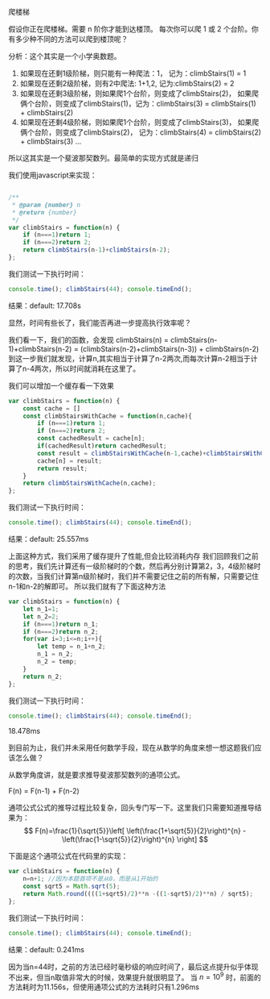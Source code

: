 爬楼梯

假设你正在爬楼梯。需要 n 阶你才能到达楼顶。 每次你可以爬 1 或 2 个台阶。你有多少种不同的方法可以爬到楼顶呢？

分析：这个其实是一个小学奥数题。

1. 如果现在还剩1级阶梯，则只能有一种爬法：1， 记为：climbStairs(1) = 1
2. 如果现在还剩2级阶梯，则有2中爬法: 1+1,2, 记为:climbStairs(2) = 2
3. 如果现在还剩3级阶梯，则如果爬1个台阶，则变成了climbStairs(2)， 如果爬俩个台阶，则变成了climbStairs(1)，记为：climbStairs(3) = climbStairs(1) +  climbStairs(2)
4. 如果现在还剩4级阶梯，则如果爬1个台阶，则变成了climbStairs(3)， 如果爬俩个台阶，则变成了climbStairs(2)， 记为：climbStairs(4) = climbStairs(2) +  climbStairs(3)
...

所以这其实是一个斐波那契数列。最简单的实现方式就是递归

我们使用javascript来实现：
```javascript

/**
 * @param {number} n
 * @return {number}
 */
var climbStairs = function(n) {
    if (n===1)return 1;
    if (n===2)return 2;
    return climbStairs(n-1)+climbStairs(n-2);
};

```

我们测试一下执行时间：
```javascript
console.time(); climbStairs(44); console.timeEnd();
```
结果：default: 17.708s

显然，时间有些长了，我们能否再进一步提高执行效率呢？

我们看一下，我们的函数，会发现
climbStairs(n) = climbStairs(n-1)+climbStairs(n-2) = (climbStairs(n-2)+climbStairs(n-3)) + climbStairs(n-2)
到这一步我们就发现，计算n,其实相当于计算了n-2两次,而每次计算n-2相当于计算了n-4两次，所以时间就消耗在这里了。

我们可以增加一个缓存看一下效果
```javascript
var climbStairs = function(n) {
    const cache = []
    const climbStairsWithCache = function(n,cache){
        if (n===1)return 1;
        if (n===2)return 2;
        const cachedResult = cache[n];
        if(cachedResult)return cachedResult;
        const result = climbStairsWithCache(n-1,cache)+climbStairsWithCache(n-2,cache);
        cache[n] = result;
        return result;
    }
    return climbStairsWithCache(n,cache);
};

```
我们测试一下执行时间：
```javascript
console.time(); climbStairs(44); console.timeEnd();
```
结果：default: 25.557ms

上面这种方式，我们采用了缓存提升了性能,但会比较消耗内存
我们回顾我们之前的思考，我们先计算还有一级阶梯时的个数，然后再分别计算第2，3，4级阶梯时的次数，当我们计算第n级阶梯时，我们并不需要记住之前的所有解，只需要记住n-1和n-2的解即可。
所以我们就有了下面这种方法
```javascript
var climbStairs = function(n) {
    let n_1=1;
    let n_2=2;
    if (n===1)return n_1;
    if (n===2)return n_2;
    for(var i=3;i<=n;i++){
        let temp = n_1+n_2;
        n_1 = n_2;
        n_2 = temp;
    }
    return n_2;
};

```
我们测试一下执行时间：
```javascript
console.time(); climbStairs(44); console.timeEnd();
```
18.478ms

到目前为止，我们并未采用任何数学手段，现在从数学的角度来想一想这题我们应该怎么做？

从数学角度讲，就是要求推导斐波那契数列的通项公式。

F(n) = F(n-1) + F(n-2)

通项公式公式的推导过程比较复杂，回头专门写一下。这里我们只需要知道推导结果为：
$$
F(n)=\frac{1}{\sqrt{5}}\left[ \left(\frac{1+\sqrt{5}}{2}\right)^{n} - \left(\frac{1-\sqrt{5}}{2}\right)^{n} \right]
$$

下面是这个通项公式在代码里的实现：
```javascript
var climbStairs = function(n) {
    n=n+1; //因为本题首项不是从0，而是从1开始的
    const sqrt5 = Math.sqrt(5);
    return Math.round((((1+sqrt5)/2)**n -((1-sqrt5)/2)**n) / sqrt5);
}; 
```
我们测试一下执行时间：
```javascript
console.time(); climbStairs(44); console.timeEnd();
```
结果：default: 0.241ms

因为当n=44时，之前的方法已经时毫秒级的响应时间了，最后这点提升似乎体现不出来，但当n取值非常大的时候，效果提升就很明显了。
当 $n = 10^9$ 时，前面的方法耗时为11.156s，但使用通项公式的方法耗时只有1.296ms